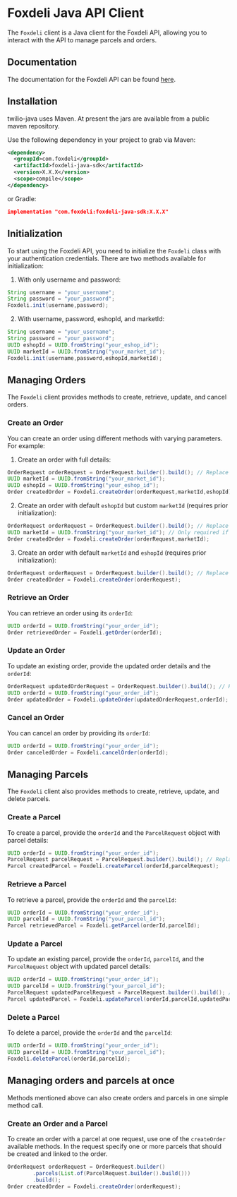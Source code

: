 # Foxdeli Java API Client

The `Foxdeli` client is a Java client for the Foxdeli API, allowing you to interact with the API to manage parcels and
orders.

## Documentation

The documentation for the Foxdeli API can be found [here](https://api.foxdeli.com/).

[//]: #TODO (The Java library documentation can be found [here]&#40;&#41;. )

## Installation

twilio-java uses Maven. At present the jars are available from a public maven repository.

Use the following dependency in your project to grab via Maven:

```xml
<dependency>
  <groupId>com.foxdeli</groupId>
  <artifactId>foxdeli-java-sdk</artifactId>
  <version>X.X.X</version>
  <scope>compile</scope>
</dependency>
```

or Gradle:

```json
implementation "com.foxdeli:foxdeli-java-sdk:X.X.X"
```

## Initialization

To start using the Foxdeli API, you need to initialize the `Foxdeli` class with your authentication credentials. There
are two methods available for initialization:

1. With only username and password:

```java
String username = "your_username";
String password = "your_password";
Foxdeli.init(username,password);
```

2. With username, password, eshopId, and marketId:

```java
String username = "your_username";
String password = "your_password";
UUID eshopId = UUID.fromString("your_eshop_id");
UUID marketId = UUID.fromString("your_market_id");
Foxdeli.init(username,password,eshopId,marketId);
```

## Managing Orders

The `Foxdeli` client provides methods to create, retrieve, update, and cancel orders.

### Create an Order

You can create an order using different methods with varying parameters. For example:

1. Create an order with full details:

```java
OrderRequest orderRequest = OrderRequest.builder().build(); // Replace this with actual order details
UUID marketId = UUID.fromString("your_market_id");
UUID eshopId = UUID.fromString("your_eshop_id");
Order createdOrder = Foxdeli.createOrder(orderRequest,marketId,eshopId);
```

2. Create an order with default `eshopId` but custom `marketId` (requires prior initialization):

```java
OrderRequest orderRequest = OrderRequest.builder().build(); // Replace this with actual order details
UUID marketId = UUID.fromString("your_market_id"); // Only required if not initialized with eshopId and marketId
Order createdOrder = Foxdeli.createOrder(orderRequest,marketId);
```

3. Create an order with default `marketId` and `eshopId` (requires prior initialization):

```java
OrderRequest orderRequest = OrderRequest.builder().build(); // Replace this with actual order details
Order createdOrder = Foxdeli.createOrder(orderRequest);
```

### Retrieve an Order

You can retrieve an order using its `orderId`:

```java
UUID orderId = UUID.fromString("your_order_id");
Order retrievedOrder = Foxdeli.getOrder(orderId);
```

### Update an Order

To update an existing order, provide the updated order details and the `orderId`:

```java
OrderRequest updatedOrderRequest = OrderRequest.builder().build(); // Replace this with actual updated order details
UUID orderId = UUID.fromString("your_order_id");
Order updatedOrder = Foxdeli.updateOrder(updatedOrderRequest,orderId);
```

### Cancel an Order

You can cancel an order by providing its `orderId`:

```java
UUID orderId = UUID.fromString("your_order_id");
Order canceledOrder = Foxdeli.cancelOrder(orderId);
```

## Managing Parcels

The `Foxdeli` client also provides methods to create, retrieve, update, and delete parcels.

### Create a Parcel

To create a parcel, provide the `orderId` and the `ParcelRequest` object with parcel details:

```java
UUID orderId = UUID.fromString("your_order_id");
ParcelRequest parcelRequest = ParcelRequest.builder().build(); // Replace this with actual parcel details
Parcel createdParcel = Foxdeli.createParcel(orderId,parcelRequest);
```

### Retrieve a Parcel

To retrieve a parcel, provide the `orderId` and the `parcelId`:

```java
UUID orderId = UUID.fromString("your_order_id");
UUID parcelId = UUID.fromString("your_parcel_id");
Parcel retrievedParcel = Foxdeli.getParcel(orderId,parcelId);
```

### Update a Parcel

To update an existing parcel, provide the `orderId`, `parcelId`, and the `ParcelRequest` object with updated parcel
details:

```java
UUID orderId = UUID.fromString("your_order_id");
UUID parcelId = UUID.fromString("your_parcel_id");
ParcelRequest updatedParcelRequest = ParcelRequest.builder().build(); // Replace this with actual updated parcel details
Parcel updatedParcel = Foxdeli.updateParcel(orderId,parcelId,updatedParcelRequest);
```

### Delete a Parcel

To delete a parcel, provide the `orderId` and the `parcelId`:

```java
UUID orderId = UUID.fromString("your_order_id");
UUID parcelId = UUID.fromString("your_parcel_id");
Foxdeli.deleteParcel(orderId,parcelId);
```

## Managing orders and parcels at once

Methods mentioned above can also create orders and parcels in one simple method call.

### Create an Order and a Parcel

To create an order with a parcel at one request, use one of the `createOrder` available methods. In the request specify
one or more parcels that should be created and linked to the order.

```java
OrderRequest orderRequest = OrderRequest.builder()
        .parcels(List.of(ParcelRequest.builder().build()))
        .build();
Order createdOrder = Foxdeli.createOrder(orderRequest);
```